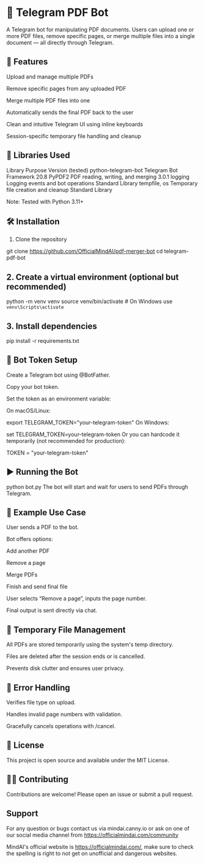 # 📄 Telegram PDF Bot
A Telegram bot for manipulating PDF documents. Users can upload one or more PDF files, remove specific pages, or merge multiple files into a single document — all directly through Telegram.

## 🚀 Features
Upload and manage multiple PDFs

Remove specific pages from any uploaded PDF

Merge multiple PDF files into one

Automatically sends the final PDF back to the user

Clean and intuitive Telegram UI using inline keyboards

Session-specific temporary file handling and cleanup

## 🧰 Libraries Used
Library	Purpose	Version (tested)
python-telegram-bot	Telegram Bot Framework	20.8
PyPDF2	PDF reading, writing, and merging	3.0.1
logging	Logging events and bot operations	Standard Library
tempfile, os	Temporary file creation and cleanup	Standard Library

Note: Tested with Python 3.11+

## 🛠 Installation
1. Clone the repository
 
git clone  https://github.com/OfficialMindAI/pdf-merger-bot
cd telegram-pdf-bot
## 2. Create a virtual environment (optional but recommended)
 
python -m venv venv
source venv/bin/activate  # On Windows use `venv\Scripts\activate`
## 3. Install dependencies
 
pip install -r requirements.txt
 
  
## 🔐 Bot Token Setup
Create a Telegram bot using @BotFather.

Copy your bot token.

Set the token as an environment variable:

On macOS/Linux:
 
export TELEGRAM_TOKEN="your-telegram-token"
On Windows:
 
set TELEGRAM_TOKEN=your-telegram-token
Or you can hardcode it temporarily (not recommended for production):
 
TOKEN = "your-telegram-token"
## ▶️ Running the Bot
 
python bot.py
The bot will start and wait for users to send PDFs through Telegram.

## 🧪 Example Use Case
User sends a PDF to the bot.

Bot offers options:

Add another PDF

Remove a page

Merge PDFs

Finish and send final file

User selects “Remove a page”, inputs the page number.

Final output is sent directly via chat.

## 📂 Temporary File Management
All PDFs are stored temporarily using the system's temp directory.

Files are deleted after the session ends or is cancelled.

Prevents disk clutter and ensures user privacy.

## 🧼 Error Handling
Verifies file type on upload.

Handles invalid page numbers with validation.

Gracefully cancels operations with /cancel.

## 📝 License
This project is open source and available under the MIT License.

## 🙋‍♂️ Contributing
Contributions are welcome! Please open an issue or submit a pull request.


## Support
For any question or bugs contact us via mindai.canny.io or ask on one of our social media channel from https://officialmindai.com/community

MindAI's official website is https://officialmindai.com/, make sure to check the spelling is right to not get on unofficial and dangerous websites.
